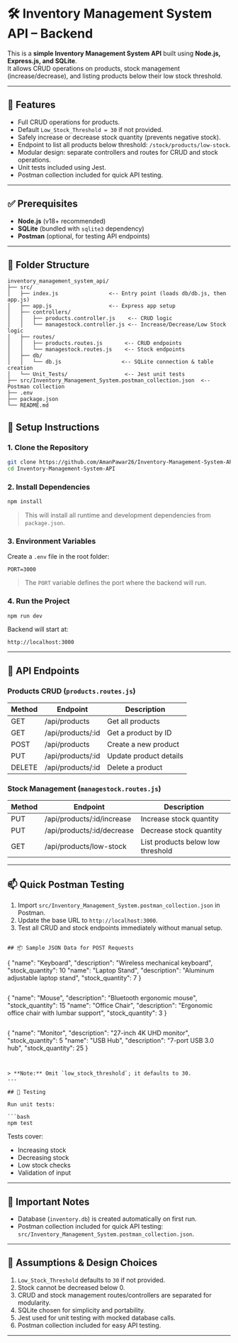 
# 🛠️ Inventory Management System API – Backend

This is a **simple Inventory Management System API** built using **Node.js, Express.js, and SQLite**.  
It allows CRUD operations on products, stock management (increase/decrease), and listing products below their low stock threshold.

---

## 🚀 Features

- Full CRUD operations for products.
- Default `Low_Stock_Threshold = 30` if not provided.
- Safely increase or decrease stock quantity (prevents negative stock).
- Endpoint to list all products below threshold: `/stock/products/low-stock`.
- Modular design: separate controllers and routes for CRUD and stock operations.
- Unit tests included using Jest.
- Postman collection included for quick API testing.

---

## ✅ Prerequisites

- **Node.js** (v18+ recommended)
- **SQLite** (bundled with `sqlite3` dependency)
- **Postman** (optional, for testing API endpoints)

---

## 📁 Folder Structure

```
inventory_management_system_api/
├── src/
│   ├── index.js                <-- Entry point (loads db/db.js, then app.js)
│   ├── app.js                  <-- Express app setup
│   ├── controllers/
│   │   ├── products.controller.js    <-- CRUD logic
│   │   └── managestock.controller.js <-- Increase/Decrease/Low Stock logic
│   ├── routes/
│   │   ├── products.routes.js       <-- CRUD endpoints
│   │   └── managestock.routes.js    <-- Stock endpoints
│   ├── db/
│   │   └── db.js                   <-- SQLite connection & table creation
│   └── Unit_Tests/                  <-- Jest unit tests
├── src/Inventory_Management_System.postman_collection.json  <-- Postman collection
├── .env
├── package.json
└── README.md
```

## 🔧 Setup Instructions

### 1. Clone the Repository

```bash
git clone https://github.com/AmanPawar26/Inventory-Management-System-API.git
cd Inventory-Management-System-API
````

### 2. Install Dependencies

```bash
npm install
```

> This will install all runtime and development dependencies from `package.json`.

### 3. Environment Variables

Create a `.env` file in the root folder:

```
PORT=3000
```

> The `PORT` variable defines the port where the backend will run.

### 4. Run the Project

```bash
npm run dev
```

Backend will start at:

```
http://localhost:3000
```

---

## 🔗 API Endpoints

### Products CRUD (`products.routes.js`)

| Method | Endpoint          | Description            |
| ------ | ----------------- | ---------------------- |
| GET    | /api/products     | Get all products       |
| GET    | /api/products/:id | Get a product by ID    |
| POST   | /api/products     | Create a new product   |
| PUT    | /api/products/:id | Update product details |
| DELETE | /api/products/:id | Delete a product       |

### Stock Management (`managestock.routes.js`)

| Method | Endpoint                   | Description                       |
| ------ | -------------------------- | --------------------------------- |
| PUT    | /api/products/:id/increase | Increase stock quantity           |
| PUT    | /api/products/:id/decrease | Decrease stock quantity           |
| GET    | /api/products/low-stock    | List products below low threshold |

---

## 📫 Quick Postman Testing

1. Import `src/Inventory_Management_System.postman_collection.json` in Postman.
2. Update the base URL to `http://localhost:3000`.
3. Test all CRUD and stock endpoints immediately without manual setup.

```

## 📦 Sample JSON Data for POST Requests

```
{
  "name": "Keyboard",
  "description": "Wireless mechanical keyboard",
  "stock_quantity": 10
  "name": "Laptop Stand",
  "description": "Aluminum adjustable laptop stand",
  "stock_quantity": 7
}
```

```
{
  "name": "Mouse",
  "description": "Bluetooth ergonomic mouse",
  "stock_quantity": 15
  "name": "Office Chair",
  "description": "Ergonomic office chair with lumbar support",
  "stock_quantity": 3
}
```

```
{
  "name": "Monitor",
  "description": "27-inch 4K UHD monitor",
  "stock_quantity": 5
  "name": "USB Hub",
  "description": "7-port USB 3.0 hub",
  "stock_quantity": 25
}
```


> **Note:** Omit `low_stock_threshold`; it defaults to 30.
---

## 🧪 Testing

Run unit tests:

```bash
npm test
```

Tests cover:

* Increasing stock
* Decreasing stock
* Low stock checks
* Validation of input

---

## 🔐 Important Notes

* Database (`inventory.db`) is created automatically on first run.
* Postman collection included for quick API testing: `src/Inventory_Management_System.postman_collection.json`.

---

## 📌 Assumptions & Design Choices

1. `Low_Stock_Threshold` defaults to `30` if not provided.
2. Stock cannot be decreased below 0.
3. CRUD and stock management routes/controllers are separated for modularity.
4. SQLite chosen for simplicity and portability.
5. Jest used for unit testing with mocked database calls.
6. Postman collection included for easy API testing.

---
